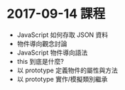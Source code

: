 # 2017-09-14 課程
- JavaScript 如何存取 JSON 資料
- 物件導向觀念討論
- JavaScript 物件導向語法
- this 到底是什麼?
- 以 prototype 定義物件的屬性與方法
- 以 prototype 實作/模擬類別繼承
